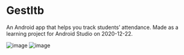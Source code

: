 # GestItb
An Android app that helps you track students’ attendance. Made as a learning project for Android Studio on 2020-12-22.

![image](https://user-images.githubusercontent.com/73123760/233967019-0d8b9bb3-ac7b-477c-b147-b73291ea9e8d.png) 
![image](https://user-images.githubusercontent.com/73123760/233967320-74034ed6-a787-4084-bba1-81f7b7207d20.png)
